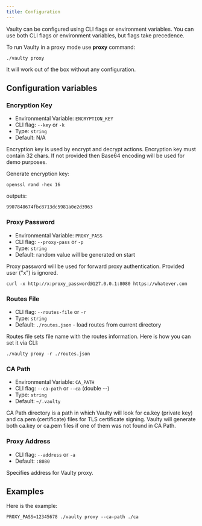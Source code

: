 ```yaml
---
title: Configuration
---
```


Vaulty can be configured using CLI flags or environment variables. You can use both CLI flags or environment variables, but flags take precedence.

To run Vaulty in a proxy mode use **proxy** command:

```
./vaulty proxy
```

It will work out of the box without any configuration.

## Configuration variables

### Encryption Key

- Environmental Variable: `ENCRYPTION_KEY`
- CLI flag: `--key` or `-k`
- Type: `string`
- Default: N/A

Encryption key is used by encrypt and decrypt actions. Encryption key must contain 32 chars. If not provided then Base64 encoding  will be used for demo purposes.

Generate encryption key:

```
openssl rand -hex 16
```

outputs:

```
9907848674fbc8713dc5981a0e2d3963
```

### Proxy Password

- Environmental Variable: `PROXY_PASS`
- CLI flag: `--proxy-pass` or `-p`
- Type: `string`
- Default: random value will be generated on start

Proxy password will be used for forward proxy authentication. Provided user ("x") is ignored.

```shell
curl -x http://x:proxy_password@127.0.0.1:8080 https://whatever.com
```

### Routes File

- CLI flag: `--routes-file` or `-r`
- Type: `string`
- Default: `./routes.json` - load routes from current directory

Routes file sets file name with the routes information. Here is how you can set it via CLI:

```shell
./vaulty proxy -r ./routes.json
```

### CA Path

- Environmental Variable: `CA_PATH`
- CLI flag: `--ca-path` or `--ca` (double --)
- Type: `string`
- Default: `~/.vaulty`

CA Path directory is a path in which Vaulty will look for ca.key (private key) and ca.pem (certificate) files for TLS certificate signing. Vaulty will generate both ca.key or ca.pem files if one of them was not found in CA Path.

### Proxy Address

- CLI flag:  `--address` or `-a`
- Default: `:8080`

Specifies address for Vaulty proxy.


## Examples

Here is the example:	

```shell
PROXY_PASS=12345678 ./vaulty proxy --ca-path ./ca
```
